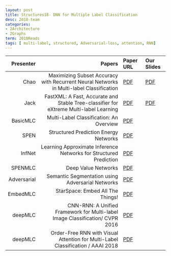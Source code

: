```yaml
---
layout: post
title: Structures18- DNN for Multiple Label Classification
desc: 2018-team
categories:
- 2Architecture
- 2Graphs
term: 2018Reads
tags: [ multi-label, structured, Adversarial-loss, attention, RNN]
---
```



| Presenter | Papers | Paper URL| Our Slides |
| -----: | ---------------------------: | :----- | :----- |
|  Chao| Maximizing Subset Accuracy with Recurrent Neural Networks in Multi-label Classification | [PDF](http://www.ke.tu-darmstadt.de/bibtex/publications/show/3017) |  [PDF]({{site.baseurl}}/MoreTalksTeam18/Chao18-SubsetMLC.pdf) | 
|  Jack| FastXML: A Fast, Accurate and Stable Tree-classifier for eXtreme Multi-label Learning | [PDF](http://manikvarma.org/pubs/prabhu14.pdf) |  [PDF]({{site.baseurl}}/MoreTalksTeam18/20181018-Jack-FastXML.pdf) | 
| BasicMLC | Multi-Label Classification: An Overview  | [PDF](http://dml.cs.byu.edu/~cgc/docs/atdm/Readings/MLM-Overview.pdf) | | 
| SPEN|  Structured Prediction Energy Networks   | [PDF](https://arxiv.org/abs/1511.06350) | | 
| InfNet|  Learning Approximate Inference Networks for Structured Prediction  | [PDF](https://arxiv.org/abs/1803.03376) | | 
| SPENMLC |  Deep Value Networks   | [PDF](https://arxiv.org/abs/1703.04363) | | 
| Adversarial | Semantic Segmentation using Adversarial Networks | [PDF](https://arxiv.org/abs/1611.08408) | |
| EmbedMLC|  StarSpace: Embed All The Things!   | [PDF](https://arxiv.org/abs/1709.03856) | | 
| deepMLC|  CNN-RNN: A Unified Framework for Multi-label Image Classification/ CVPR 2016   | [PDF](https://arxiv.org/abs/1604.04573) | | 
| deepMLC|  Order-Free RNN with Visual Attention for Multi-Label Classification / AAAI 2018  | [PDF](https://aaai.org/ocs/index.php/AAAI/AAAI18/paper/view/16114) | | 

